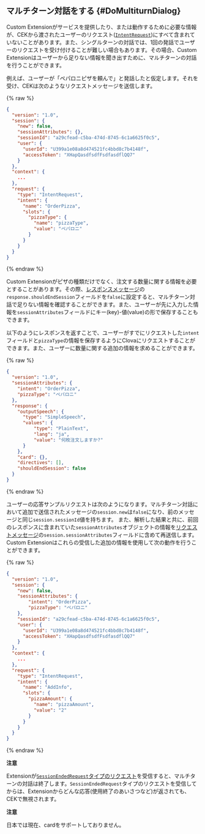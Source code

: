 ## マルチターン対話をする {#DoMultiturnDialog}

Custom Extensionがサービスを提供したり、または動作するために必要な情報が、CEKから渡されたユーザーのリクエスト([`IntentRequest`](/Develop/Guides/Build_Custom_Extension.md#HandleIntentRequest))にすべて含まれていないことがあります。また、シングルターンの対話では、1回の発話でユーザーのリクエストを受け付けることが難しい場合もあります。その場合、Custom Extensionはユーザーから足りない情報を聞き出すために、マルチターンの対話を行うことができます。

例えば、ユーザーが「ペパロニピザを頼んで」と発話したと仮定します。それを受け、CEKは次のようなリクエストメッセージを送信します。

{% raw %}
```json
{
  "version": "1.0",
  "session": {
    "new": false,
    "sessionAttributes": {},
    "sessionId": "a29cfead-c5ba-474d-8745-6c1a6625f0c5",
    "user": {
      "userId": "U399a1e08a8d474521fc4bbd8c7b4148f",
      "accessToken": "XHapQasdfsdfFsdfasdflQQ7"
    }
  },
  "context": {
    ...
  },
  "request": {
    "type": "IntentRequest",
    "intent": {
      "name": "OrderPizza",
      "slots": {
        "pizzaType": {
          "name": "pizzaType",
          "value": "ペパロニ"
        }
      }
    }
  }
}
```
{% endraw %}

Custom Extensionがピザの種類だけでなく、注文する数量に関する情報を必要とすることがあります。その際、[レスポンスメッセージ](/Develop/References/CEK_API.md#CustomExtResponseMessage)の`response.shouldEndSession`フィールドを`false`に設定すると、マルチターン対話で足りない情報を確認することができます。また、ユーザーが先に入力した情報を`sessionAttributes`フィールドにキー(key)-値(value)の形で保存することもできます。

以下のようにレスポンスを返すことで、ユーザーがすでにリクエストした`intent`フィールドと`pizzaType`の情報を保存するようにClovaにリクエストすることができます。また、ユーザーに数量に関する追加の情報を求めることができます。

{% raw %}
```json
{
  "version": "1.0",
  "sessionAttributes": {
    "intent": "OrderPizza",
    "pizzaType": "ペパロニ"
  },
  "response": {
    "outputSpeech": {
      "type": "SimpleSpeech",
      "values": {
          "type": "PlainText",
          "lang": "ja",
          "value": "何枚注文しますか?"
      }
    },
    "card": {},
    "directives": [],
    "shouldEndSession": false
  }
}
```
{% endraw %}

ユーザーの応答サンプルリクエストは次のようになります。マルチターン対話において追加で送信されたメッセージの`session.new`は`false`になり、前のメッセージと同じ`session.sessionId`値を持ちます。
また、解析した結果と共に、前回のレスポンスに含まれていた`sessionAttributes`オブジェクトの情報を[リクエストメッセージ](/Develop/References/CEK_API.md#CustomExtRequestMessage)の`session.sessionAttributes`フィールドに含めて再送信します。Custom Extensionはこれらの受信した追加の情報を使用して次の動作を行うことができます。

{% raw %}
```json
{
  "version": "1.0",
  "session": {
    "new": false,
    "sessionAttributes": {
        "intent": "OrderPizza",
        "pizzaType": "ペパロニ"
    },
    "sessionId": "a29cfead-c5ba-474d-8745-6c1a6625f0c5",
    "user": {
      "userId": "U399a1e08a8d474521fc4bbd8c7b4148f",
      "accessToken": "XHapQasdfsdfFsdfasdflQQ7"
    }
  },
  "context": {
    ...
  },
  "request": {
    "type": "IntentRequest",
    "intent": {
      "name": "AddInfo",
      "slots": {
        "pizzaAmount": {
          "name": "pizzaAmount",
          "value": "2"
        }
      }
    }
  }
}
```
{% endraw %}

<div class="danger">
  <p><strong>注意</strong></p>
  <p>Extensionが<a href="#HandleSessionEndedRequest"><code>SessionEndedRequest</code>タイプのリクエスト</a>を受信すると、マルチターンの対話は終了します。<code>SessionEndedRequest</code>タイプのリクエストを受信してからは、Extensionからどんな応答(使用終了のあいさつなど)が返されても、CEKで無視されます。</p>
</div>

<div class="danger">
  <p><strong>注意</strong></p>
  <p>日本では現在、cardをサポートしておりません。</p>
</div>
